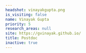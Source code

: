 ```yaml
---
headshot: vinayakgupta.png
is_visiting: false
name: Vinayak Gupta
priority: 5
research_areas: null
site: https://gvinayak.github.io/
title: Postdoc
inactive: true
---
```


